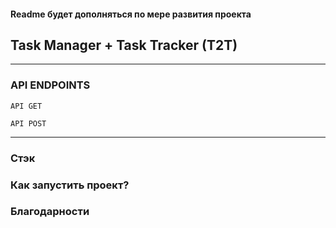 #### Readme будет дополняться по мере развития проекта

## Task Manager + Task Tracker (T2T)

----------------

### API ENDPOINTS

```
API GET
```


```
API POST
```
----------------
### Стэк



### Как запустить проект?

### Благодарности
